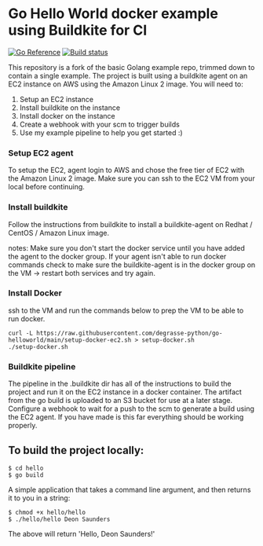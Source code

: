# Go Hello World docker example using Buildkite for CI

[![Go Reference](https://pkg.go.dev/badge/golang.org/x/example.svg)](https://pkg.go.dev/golang.org/x/example)
[![Build status](https://badge.buildkite.com/1d8acef418e9c966868f30d4459c3015498900d300fab9d8ad.svg)](https://buildkite.com/deon-510/hello-world)

This repository is a fork of the basic Golang example repo, trimmed down to contain a single example. The project is built using a buildkite agent on an EC2 instance on AWS using the Amazon Linux 2 image. You will need to:

1. Setup an EC2 instance
2. Install buildkite on the instance
3. Install docker on the instance
4. Create a webhook with your scm to trigger builds
5. Use my example pipeline to help you get started :)


### Setup EC2 agent
To setup the EC2, agent login to AWS and chose the free tier of EC2 with the Amazon Linux 2 image. Make sure you can ssh to the EC2 VM from your local before continuing.

### Install buildkite

Follow the instructions from buildkite to install a buildkite-agent on Redhat / CentOS / Amazon Linux image.

notes: Make sure you don't start the docker service until you have added the agent to the docker group. If your agent isn't able to run docker commands check to make sure the buildkite-agent is in the docker group on the VM -> restart both services and try again.


### Install Docker
ssh to the VM and run the commands below to prep the VM to be able to run docker.

```
curl -L https://raw.githubusercontent.com/degrasse-python/go-helloworld/main/setup-docker-ec2.sh > setup-docker.sh
./setup-docker.sh
```

### Buildkite pipeline

The pipeline in the .buildkite dir has all of the instructions to build the project and run it on the EC2 instance in a docker container. The artifact from the go build is uploaded to an S3 bucket for use at a later stage. Configure a webhook to wait for a push to the scm to generate a build using the EC2 agent. If you have made is this far everything should be working properly.


## To build the project locally:

```
$ cd hello
$ go build
```

A simple application that takes a command line argument, and then returns it to you in a string:

```
$ chmod +x hello/hello
$ ./hello/hello Deon Saunders
```

The above will return 'Hello, Deon Saunders!'

